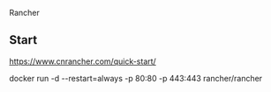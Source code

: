 Rancher

## Start 
https://www.cnrancher.com/quick-start/   

docker run -d --restart=always -p 80:80 -p 443:443 rancher/rancher

